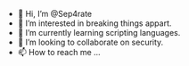 - 👋 Hi, I’m @Sep4rate
- 👀 I’m interested in breaking things appart.
- 🌱 I’m currently learning scripting languages.
- 💞️ I’m looking to collaborate on security.
- 📫 How to reach me ...
